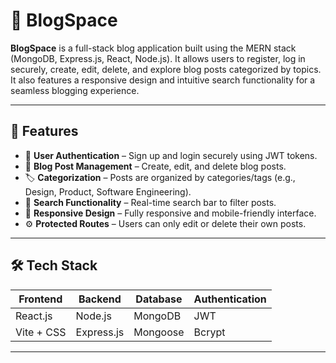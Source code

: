 # 📝 BlogSpace

**BlogSpace** is a full-stack blog application built using the MERN stack (MongoDB, Express.js, React, Node.js). It allows users to register, log in securely, create, edit, delete, and explore blog posts categorized by topics. It also features a responsive design and intuitive search functionality for a seamless blogging experience.

---

## 🚀 Features

- 🔐 **User Authentication** – Sign up and login securely using JWT tokens.
- 📝 **Blog Post Management** – Create, edit, and delete blog posts.
- 🏷️ **Categorization** – Posts are organized by categories/tags (e.g., Design, Product, Software Engineering).
- 🔎 **Search Functionality** – Real-time search bar to filter posts.
- 📱 **Responsive Design** – Fully responsive and mobile-friendly interface.
- ⚙️ **Protected Routes** – Users can only edit or delete their own posts.

---

## 🛠️ Tech Stack

| Frontend        | Backend           | Database     | Authentication |
|----------------|-------------------|--------------|----------------|
| React.js        | Node.js           | MongoDB      | JWT            |
| Vite + CSS      | Express.js        | Mongoose     | Bcrypt         |

---


